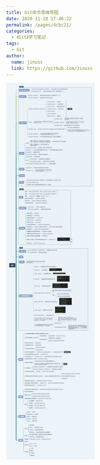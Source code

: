 ```yaml
---
title: Git命令思维导图
date: 2020-11-18 17:46:22
permalink: /pages/4cbc21/
categories: 
  - 《Git》学习笔记
tags: 
  - Git
author: 
  name: jinuss
  link: https://github.com/Jinuss
---
```

![Git命令思维导图](/img/git.png)
